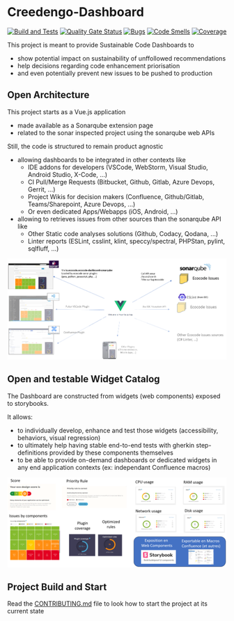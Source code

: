 # Creedengo-Dashboard

[![Build and Tests](https://github.com/green-code-initiative/creedengo-dashboard/actions/workflows/build.yml/badge.svg)](https://github.com/green-code-initiative/creedengo-dashboard/actions/workflows/build.yml)
[![Quality Gate Status](https://sonarcloud.io/api/project_badges/measure?project=green-code-initiative_creedengo-dashboard&metric=alert_status)](https://sonarcloud.io/summary/new_code?id=green-code-initiative_creedengo-dashboard)
[![Bugs](https://sonarcloud.io/api/project_badges/measure?project=green-code-initiative_creedengo-dashboard&metric=bugs)](https://sonarcloud.io/summary/new_code?id=green-code-initiative_creedengo-dashboard)
[![Code Smells](https://sonarcloud.io/api/project_badges/measure?project=green-code-initiative_creedengo-dashboard&metric=code_smells)](https://sonarcloud.io/summary/new_code?id=green-code-initiative_creedengo-dashboard)
[![Coverage](https://sonarcloud.io/api/project_badges/measure?project=green-code-initiative_creedengo-dashboard&metric=coverage)](https://sonarcloud.io/summary/new_code?id=green-code-initiative_creedengo-dashboard)

This project is meant to provide Sustainable Code Dashboards to

- show potential impact on sustainability of unffollowed recommendations
- help decisions regarding code enhancement priorisation 
- and even potentially prevent new issues to be pushed to production

## Open Architecture

This project starts as a Vue.js application

- made available as a Sonarqube extension page
- related to the sonar inspected project using the sonarqube web APIs

Still, the code is structured to remain product agnostic

- allowing dashboards to be integrated in other contexts like
  - IDE addons for developers (VSCode, WebStorm, Visual Studio, Android Studio, X-Code, ...)
  - CI Pull/Merge Requests (Bitbucket, Github, Gitlab, Azure Devops, Gerrit, ...)
  - Project Wikis for decision makers (Confluence, Github/Gitlab, Teams/Sharepoint, Azure Devops, ...)
  - Or even dedicated Apps/Webapps (iOS, Android, ...)
- allowing to retrieves issues from other sources than the sonarqube API like
  - Other Static code  analyses solutions (Github, Codacy, Qodana, ...)
  - Linter reports (ESLint, csslint, klint, speccy/spectral, PHPStan, pylint, sqlfluff, ...)

![multi lint issue sourced Web Application integrable into many solutions](./apps/vue-app/documentation/open-architecture.png)

## Open and testable Widget Catalog

The Dashboard are constructed from widgets (web components) exposed to storybooks.

It allows:
- to individually develop, enhance and test those widgets (accessibility, behaviors, visual regression)
- to ultimately help having stable end-to-end tests with gherkin step-definitions provided by these components themselves
- to be able to provide on-demand dashboards or dedicated widgets in any end application contexts (ex: independant Confluence macros)

![built as a collection of wigdets usable for many dashboard](./apps/vue-app/documentation/dashboard-widgets.png)

## Project Build and Start

Read the [CONTRIBUTING.md](./CONTRIBUTING.md) file to look how to start the project at its current state
